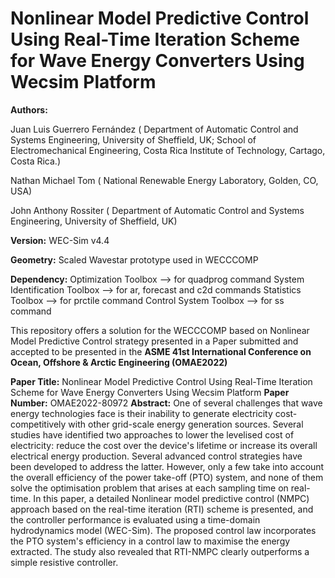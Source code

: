 # Nonlinear Model Predictive Control Using Real-Time Iteration Scheme for Wave Energy Converters Using Wecsim Platform

**Authors:** 
 
Juan Luis Guerrero Fernández 
( Department of Automatic Control and Systems Engineering, University of Sheffield, UK;
   School of Electromechanical Engineering, Costa Rica Institute of Technology, Cartago, Costa Rica.)

Nathan Michael Tom 
( National Renewable Energy Laboratory, Golden, CO, USA)

John Anthony Rossiter
( Department of Automatic Control and Systems Engineering, University of Sheffield, UK)

**Version:**  WEC-Sim v4.4

**Geometry:** Scaled Wavestar prototype used in WECCCOMP

**Dependency:**	Optimization Toolbox 		-->	for quadprog command
                System Identification Toolbox	-->	for ar, forecast and c2d commands
		Statistics Toolbox		-->	for prctile command
                Control System Toolbox		-->	for ss command


This repository offers a solution for the WECCCOMP based on Nonlinear Model Predictive Control strategy 
presented in a Paper submitted and accepted to be presented in the **ASME 41st International Conference on Ocean, Offshore & Arctic Engineering (OMAE2022)**

**Paper Title:** Nonlinear Model Predictive Control Using Real-Time Iteration Scheme for Wave Energy Converters Using Wecsim Platform
**Paper Number:** OMAE2022-80972
**Abstract:** One of several challenges that wave energy technologies face is their inability to generate electricity cost-competitively 
with other grid-scale energy generation sources. Several studies have identified two approaches to lower the levelised cost of electricity: 
reduce the cost over the device's lifetime or increase its overall electrical energy production. Several advanced control strategies have been 
developed to address the latter. However, only a few take into account the overall efficiency of the power take-off (PTO) system, and none of
them solve the optimisation problem that arises at each sampling time on real-time. In this paper, a detailed Nonlinear model predictive control (NMPC)
approach based on the real-time iteration (RTI) scheme is presented, and the controller performance is evaluated using a time-domain hydrodynamics model (WEC-Sim).
The proposed control law incorporates the PTO system's efficiency in a control law to maximise the energy extracted. The study also revealed that RTI-NMPC clearly 
outperforms a simple resistive controller.


